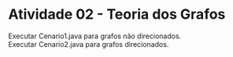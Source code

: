 # Atividade 02 - Teoria dos Grafos

Executar Cenario1.java para grafos não direcionados.  
Executar Cenario2.java para grafos direcionados.

